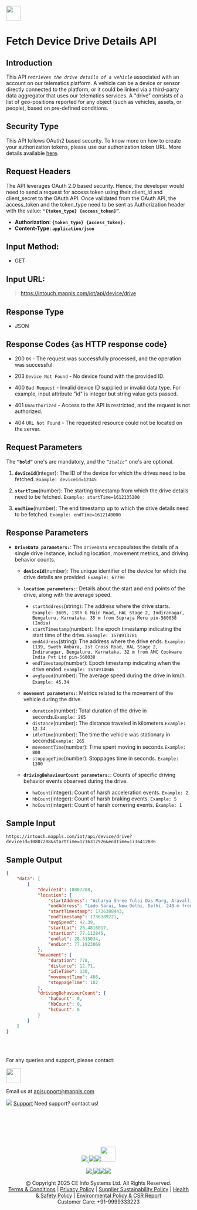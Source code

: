 
[<img src="https://about.mappls.com/about/images/MAPPLS-MapmyIndia-logo.png" height="40"/> </p>](https://about.mappls.com/api/)

# Fetch Device Drive Details API

## **Introduction**

This API *`retrieves the drive details of a vehicle`* associated with an account on our telematics platform. A vehicle can be a device or sensor directly connected to the platform, or it could be linked via a third-party data aggregator that uses our telematics services. A "drive" consists of a list of geo-positions reported for any object (such as vehicles, assets, or people), based on pre-defined conditions.

## **Security Type**
This API follows OAuth2 based security. To know more on how to create your authorization tokens, please use our authorization token URL. More details available [here](https://github.com/mappls-api/mappls-rest-apis/tree/main/mappls-token-generation-api).

## **Request Headers**

The API leverages OAuth 2.0 based security. Hence, the developer would need to send a request for access token using their client_id and client_secret to the OAuth API. Once validated from the OAuth API, the access_token and the token_type need to be sent as Authorization header with the value: **`"{token_type} {access_token}”`.**

- **Authorization: `{token_type} {access_token}.`**
- **Content-Type: `application/json`**


## **Input Method:** 
- GET

## **Input URL:**

 > https://intouch.mappls.com/iot/api/device/drive

## **Response Type**
- JSON

## **Response Codes {as HTTP response code}**

- 200 `OK` - The request was successfully processed, and the operation was successful.

- 203 `Device Not Found` - No device found with the provided ID.

- 400 `Bad Request` - Invalid device ID supplied or invalid data type. For example, input attribute "id" is integer but string value gets passed.

- 401 `Unauthorized` - Access to the API is restricted, and the request is not authorized.

- 404 `URL Not Found` - The requested resource could not be located on the server.

## **Request Parameters**

The **`“bold”`** one's are mandatory, and the *`“italic”`* one's are optional.

1. **`deviceId`**(integer): The ID of the device for which the drives need to be fetched. `Example: deviceId=12345`

2. **`startTime`**(number): The starting timestamp from which the drive details need to be fetched. `Example: startTime=1612135200`

3. **`endTime`**(number): The end timestamp up to which the drive details need to be fetched. `Example: endTime=1612140000`
  
 ## **Response Parameters** 

- **`DriveData parameters:`**: The `DriveData` encapsulates the details of a single drive instance, including location, movement metrics, and driving behavior counts.
     - **`deviceId`**(number): The unique identifier of the device for which the drive details are provided. `Example: 67790`
     - **`location parameters:`**: Details about the start and end points of the drive, along with the average speed.
          - `startAddress`(string): The address where the drive starts. `Example: 3605, 13th G Main Road, HAL Stage 2, Indiranagar, Bengaluru, Karnataka. 35 m from Supraja Meru pin-560038 (India)`
          - `startTimestamp`(number): The epoch timestamp indicating the start time of the drive. `Example: 1574913781`
          - `endAddress`(string): The address where the drive ends. `Example: 1139, Sweth Ambara, 1st Cross Road, HAL Stage 2, Indiranagar, Bengaluru, Karnataka. 32 m from AMC Cookware India Pvt Ltd pin-560038`
          - `endTimestamp`(number): Epoch timestamp indicating when the drive ended. `Example: 1574914046`
          - `avgSpeed`(number): The average speed during the drive in km/h. `Example: 45.34`
          
     - **`movement parameters:`**: Metrics related to the movement of the vehicle during the drive.
        - `duration`(number): Total duration of the drive in seconds.`Example: 265`
        - `distance`(number): The distance traveled in kilometers.`Example: 12.34`
        - `idleTime`(number): The time the vehicle was stationary in seconds`Example: 265`
        - `movementTime`(number): Time spent moving in seconds.`Example: 800`
        - `stoppageTime`(number): Stoppages time in seconds. `Example: 1300`
        
     - **`drivingBehaviourCount parameters:`**: Counts of specific driving behavior events observed during the drive.
        - `haCount`(integer): Count of harsh acceleration events. `Example: 2`
        - `hbCount`(integer): Count of harsh braking events. `Example: 5`
        - `hcCount`(integer): Count of harsh cornering events. `Example: 1`

## **Sample Input**

```
https://intouch.mappls.com/iot/api/device/drive?deviceId=10807208&startTime=1736312926&endTime=1736412886
```
## **Sample Output**

```json
{
    "data": [
        {
            "deviceId": 10807208,
            "location": {
                "startAddress": "Acharya Shree Tulsi Das Marg, Aravalli Biodiversity Park, Gurugram, Haryana. 2 m from Metro Pillar No 9, Pin-122002 (India)",
                "endAddress": "Lado Sarai, New Delhi, Delhi. 248 m from Delhi Jal Board Government of NCT (India)",
                "startTimestamp": 1736388443,
                "endTimestamp": 1736389221,
                "avgSpeed": 42.39,
                "startLat": 28.4816017,
                "startLon": 77.112845,
                "endlat": 28.515034,
                "endLon": 77.1923069
            },
            "movement": {
                "duration": 778,
                "distance": 12.71,
                "idleTime": 130,
                "movementTime": 466,
                "stoppageTime": 182
            },
            "drivingBehaviourCount": {
                "haCount": 0,
                "hbCount": 0,
                "hcCount": 0
            }
        }
    ]
}
```

<br></br>

For any queries and support, please contact: 

[<img src="https://about.mappls.com/images/mappls-logo.svg" height="40"/> </p>](https://about.mappls.com/api/)
Email us at [apisupport@mappls.com](mailto:apisupport@mappls.com)


![](https://www.mapmyindia.com/api/img/icons/support.png)
[Support](https://about.mappls.com/contact/)
Need support? contact us!

<br></br>


<br></br>

[<p align="center"> <img src="https://www.mapmyindia.com/api/img/icons/stack-overflow.png"/> ](https://stackoverflow.com/questions/tagged/mappls-api)[![](https://www.mapmyindia.com/api/img/icons/blog.png)](https://about.mappls.com/blog/)[![](https://www.mapmyindia.com/api/img/icons/gethub.png)](https://github.com/Mappls-api)[<img src="https://mmi-api-team.s3.ap-south-1.amazonaws.com/API-Team/npm-logo.one-third%5B1%5D.png" height="40"/> </p>](https://www.npmjs.com/org/mapmyindia) 



[<p align="center"> <img src="https://www.mapmyindia.com/june-newsletter/icon4.png"/> ](https://www.facebook.com/Mapplsofficial)[![](https://www.mapmyindia.com/june-newsletter/icon2.png)](https://twitter.com/mappls)[![](https://www.mapmyindia.com/newsletter/2017/aug/llinkedin.png)](https://www.linkedin.com/company/mappls/)[![](https://www.mapmyindia.com/june-newsletter/icon3.png)](https://www.youtube.com/channel/UCAWvWsh-dZLLeUU7_J9HiOA)




<div align="center">@ Copyright 2025 CE Info Systems Ltd. All Rights Reserved.</div>

<div align="center"> <a href="https://about.mappls.com/api/terms-&-conditions">Terms & Conditions</a> | <a href="https://about.mappls.com/about/privacy-policy">Privacy Policy</a> | <a href="https://about.mappls.com/pdf/mapmyIndia-sustainability-policy-healt-labour-rules-supplir-sustainability.pdf">Supplier Sustainability Policy</a> | <a href="https://about.mappls.com/pdf/Health-Safety-Management.pdf">Health & Safety Policy</a> | <a href="https://about.mappls.com/pdf/Environment-Sustainability-Policy-CSR-Report.pdf">Environmental Policy & CSR Report</a>

<div align="center">Customer Care: +91-9999333223</div>

